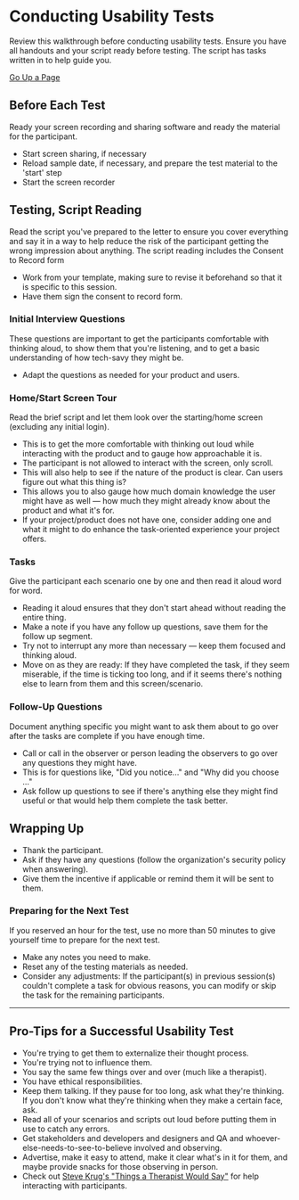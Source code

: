 # Conducting Usability Tests
Review this walkthrough before conducting usability tests. Ensure you have all handouts and your script ready before testing. The script has tasks written in to help guide you.

[Go Up a Page](../README.md)

## Before Each Test
Ready your screen recording and sharing software and ready the material for the participant.

* Start screen sharing, if necessary
* Reload sample date, if necessary, and prepare the test material to the 'start' step
* Start the screen recorder

## Testing, Script Reading
Read the script you've prepared to the letter to ensure you cover everything and say it in a way to help reduce the risk of the participant getting the wrong impression about anything. The script reading includes the Consent to Record form
* Work from your template, making sure to revise it beforehand so that it is specific to this session.
* Have them sign the consent to record form.

### Initial Interview Questions
These questions are important to get the participants comfortable with thinking aloud, to show them that you're listening, and to get a basic understanding of how tech-savy they might be.
* Adapt the questions as needed for your product and users.

### Home/Start Screen Tour
Read the brief script and let them look over the starting/home screen (excluding any initial login).
* This is to get the more comfortable with thinking out loud while interacting with the product and to gauge how approachable it is.
* The participant is not allowed to interact with the screen, only scroll.
* This will also help to see if the nature of the product is clear. Can users figure out what this thing is?
* This allows you to also gauge how much domain knowledge the user might have as well — how much they might already know about the product and what it's for.
* If your project/product does not have one, consider adding one and what it might to do enhance the task-oriented experience your project offers.

### Tasks
Give the participant each scenario one by one and then read it aloud word for word.
* Reading it aloud ensures that they don't start ahead without reading the entire thing.
* Make a note if you have any follow up questions, save them for the follow up segment.
* Try not to interrupt any more than necessary — keep them focused and thinking aloud.
* Move on as they are ready: If they have completed the task, if they seem miserable, if the time is ticking too long, and if it seems there's nothing else to learn from them and this screen/scenario.

### Follow-Up Questions
Document anything specific you might want to ask them about to go over after the tasks are complete if you have enough time.
* Call or call in the observer or person leading the observers to go over any questions they might have.
* This is for questions like, "Did you notice..." and "Why did you choose ..."
* Ask follow up questions to see if there's anything else they might find useful or that would help them complete the task better.

## Wrapping Up
* Thank the participant.
* Ask if they have any questions (follow the organization's security policy when answering).
* Give them the incentive if applicable or remind them it will be sent to them.

### Preparing for the Next Test
If you reserved an hour for the test, use no more than 50 minutes to give yourself time to prepare for the next test.
* Make any notes you need to make.
* Reset any of the testing materials as needed.
* Consider any adjustments: If the participant(s) in previous session(s) couldn't complete a task for obvious reasons, you can modify or skip the task for the remaining participants.

---

## Pro-Tips for a Successful Usability Test
* You're trying to get them to externalize their thought process.
* You're trying not to influence them.
* You say the same few things over and over (much like a therapist).
* You have ethical responsibilities.
* Keep them talking. If they pause for too long, ask what they're thinking. If you don't know what they're thinking when they make a certain face, ask.
* Read all of your scenarios and scripts out loud before putting them in use to catch any errors.
* Get stakeholders and developers and designers and QA and whoever-else-needs-to-see-to-believe involved and observing.
* Advertise, make it easy to attend, make it clear what's in it for them, and maybe provide snacks for those observing in person.
* Check out [Steve Krug's "Things a Therapist Would Say"](http://sensible.com/downloads/things-a-therapist-would-say.pdf) for help interacting with participants.
